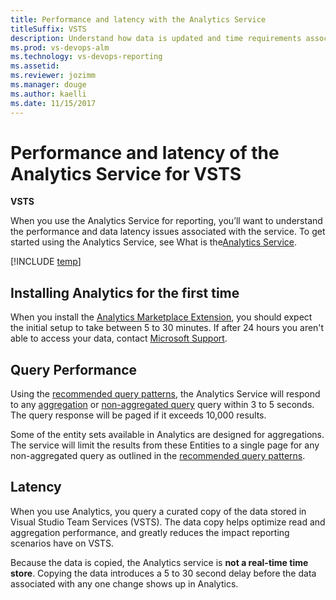 ```yaml
---
title: Performance and latency with the Analytics Service
titleSuffix: VSTS   
description: Understand how data is updated and time requirements associated with querying the Analytics Service 
ms.prod: vs-devops-alm
ms.technology: vs-devops-reporting
ms.assetid: 
ms.reviewer: jozimm
ms.manager: douge
ms.author: kaelli
ms.date: 11/15/2017
---
```


# Performance and latency of the Analytics Service for VSTS

**VSTS**

When you use the Analytics Service for reporting, you’ll want to understand the performance and data latency issues associated with the service. To get started using the Analytics Service, see What is the[Analytics Service](./what-is-analytics.md).

[!INCLUDE [temp](../_shared/analytics-preview.md)]

## Installing Analytics for the first time
When you install the [Analytics Marketplace Extension](https://marketplace.visualstudio.com/items?itemName=ms.vss-analytics), you should expect the initial setup to take between 5 to 30 minutes. If after 24 hours you aren't able to access your data, contact [Microsoft Support](https://docs.microsoft.com/en-us/vsts/user-guide/provide-feedback?toc=/vsts/user-guide/toc.json&bc=/vsts/user-guide/breadcrumb/toc.json).

## Query Performance
Using the [recommended query patterns](../extend-analytics/odata-query-guidelines.md), the Analytics Service will respond to any [aggregation](../extend-analytics/aggregated-data-analytics.md) or [non-aggregated query](../extend-analytics/analytics-recipes.md) query within 3 to 5 seconds. The query response will be paged if it exceeds 10,000 results. 

Some of the entity sets available in Analytics are designed for aggregations.  The service will limit the results from these Entities to a single page for any non-aggregated query as outlined in the [recommended query patterns](../extend-analytics/odata-query-guidelines.md).

## Latency
When you use Analytics, you query a curated copy of the data stored in Visual Studio Team Services (VSTS). The data copy helps optimize read and aggregation performance, and greatly reduces the impact reporting scenarios have on VSTS.

Because the data is copied, the Analytics service is **not a real-time time store**.  Copying the data introduces a 5 to 30 second delay before the data associated with any one change shows up in Analytics. 



